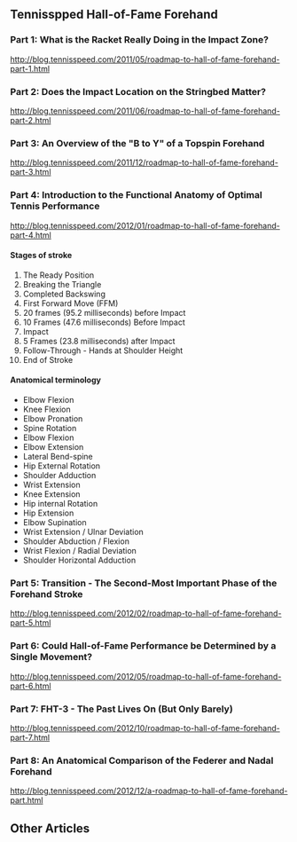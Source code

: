 ## Tennisspped Hall-of-Fame Forehand

### Part 1: What is the Racket Really Doing in the Impact Zone?

http://blog.tennisspeed.com/2011/05/roadmap-to-hall-of-fame-forehand-part-1.html

### Part 2: Does the Impact Location on the Stringbed Matter?

http://blog.tennisspeed.com/2011/06/roadmap-to-hall-of-fame-forehand-part-2.html

### Part 3: An Overview of the "B to Y" of a Topspin Forehand

http://blog.tennisspeed.com/2011/12/roadmap-to-hall-of-fame-forehand-part-3.html

### Part 4: Introduction to the Functional Anatomy of Optimal Tennis Performance

http://blog.tennisspeed.com/2012/01/roadmap-to-hall-of-fame-forehand-part-4.html

#### Stages of stroke
1. The Ready Position
2. Breaking the Triangle
3. Completed Backswing
4. First Forward Move (FFM)
5. 20 frames (95.2 milliseconds) before Impact
6. 10 Frames (47.6 milliseconds) Before Impact
7. Impact
8. 5 Frames (23.8 milliseconds) after Impact
9. Follow-Through - Hands at Shoulder Height
10. End of Stroke

#### Anatomical terminology 
* Elbow Flexion
* Knee Flexion
* Elbow Pronation
* Spine Rotation
* Elbow Flexion
* Elbow Extension
* Lateral Bend-spine
* Hip External Rotation
* Shoulder Adduction
* Wrist Extension
* Knee Extension
* Hip internal Rotation
* Hip Extension
* Elbow Supination
* Wrist Extension / Ulnar Deviation
* Shoulder Abduction / Flexion
* Wrist Flexion / Radial Deviation
* Shoulder Horizontal Adduction


### Part 5: Transition - The Second-Most Important Phase of the Forehand Stroke

http://blog.tennisspeed.com/2012/02/roadmap-to-hall-of-fame-forehand-part-5.html

### Part 6: Could Hall-of-Fame Performance be Determined by a Single Movement?

http://blog.tennisspeed.com/2012/05/roadmap-to-hall-of-fame-forehand-part-6.html

### Part 7: FHT-3 - The Past Lives On (But Only Barely)

http://blog.tennisspeed.com/2012/10/roadmap-to-hall-of-fame-forehand-part-7.html

### Part 8: An Anatomical Comparison of the Federer and Nadal Forehand

http://blog.tennisspeed.com/2012/12/a-roadmap-to-hall-of-fame-forehand-part.html


## Other Articles